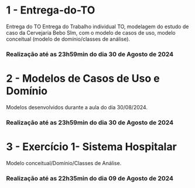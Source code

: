 # 1 - Entrega-do-TO
Entrega do TO Entrega do Trabalho individual TO, modelagem do estudo de caso da Cervejaria Bebo SIm, com o modelo de casos de uso, modelo conceitual (modelo de domínio/classes de análise).

### Realização até as 23h59min do dia 30 de Agosto de 2024


# 2 - Modelos de Casos de Uso e Domínio 
Modelos desenvolvidos durante a aula do dia 30/08/2024.

### Realização até as 23h59min do dia 30 de Agosto de 2024


# 3 - Exercício 1- Sistema Hospitalar
Modelo conceitual/Domínio/Classes de Análise.

### Realização até as 22h35min do dia 09 de Agosto de 2024

